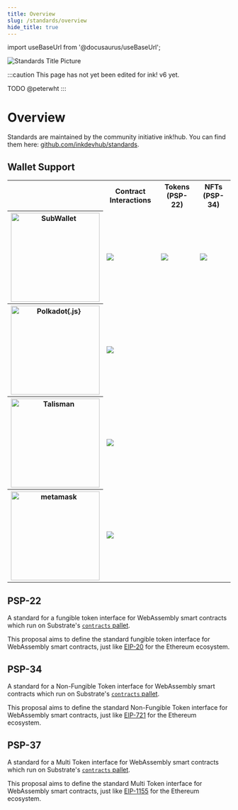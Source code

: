 ```yaml
---
title: Overview
slug: /standards/overview
hide_title: true
---
```


import useBaseUrl from '@docusaurus/useBaseUrl';

![Standards Title Picture](/img/title/standards.svg)

:::caution
This page has not yet been edited for ink! v6 yet.

TODO @peterwht
:::

# Overview

Standards are maintained by the community initiative ink!hub.
You can find them here: [github.com/inkdevhub/standards](https://github.com/inkdevhub/standards).

## Wallet Support

<table className="wallet-table text--center">
    <tr>
        <th></th>
        <th className="text--left">Contract Interactions</th>
        <th className="text--left">Tokens (PSP-22)</th>
        <th className="text--left">NFTs (PSP-34)</th>
    </tr>
    <tr>
        <th>
            <a href="https://www.subwallet.app/" title="SubWallet" >
                <img src={useBaseUrl('/img/wallets/subwallet.svg')} className="wallet" alt="SubWallet" width="200"/>
            </a>
        </th>
        <td><img src={useBaseUrl('/img/icons/checkmark1.svg')} className="checkmark" /></td>
        <td><img src={useBaseUrl('/img/icons/checkmark1.svg')} className="checkmark" /></td>
        <td><img src={useBaseUrl('/img/icons/checkmark1.svg')} className="checkmark" /></td>
    </tr>
    <tr>
        <th>
            <a href="https://polkadot.js.org/extension/" title="Polkadot{.js}">
                <img src={useBaseUrl('/img/wallets/polkadot-js.svg')} className="wallet" alt="Polkadot{.js}" width="200"/>
            </a>
        </th>
        <td><img src={useBaseUrl('/img/icons/checkmark1.svg')} className="checkmark" /></td>
        <td></td>
        <td></td>
    </tr>
    <tr>
        <th>
            <a href="https://www.talisman.xyz/" title="Talisman">
                <img src={useBaseUrl('/img/wallets/talisman.svg')} className="wallet" alt="Talisman" width="200"/>
            </a>
        </th>
        <td><img src={useBaseUrl('/img/icons/checkmark1.svg')} className="checkmark"/></td>
        <td></td>
        <td></td>
    </tr>
    <tr>
        <th>
            <a href="https://metamask.io" title="MetaMask">
                <img src={useBaseUrl('/img/wallets/metamask.svg')} className="wallet" alt="metamask" width="200"/>
            </a>
        </th>
        <td><img src={useBaseUrl('/img/icons/checkmark1.svg')} className="checkmark"/></td>
        <td></td>
        <td></td>
    </tr>
</table>


## PSP-22

A standard for a fungible token interface for WebAssembly smart contracts which run on Substrate's [`contracts` pallet](https://github.com/paritytech/polkadot-sdk/tree/master/substrate/frame/contracts).

This proposal aims to define the standard fungible token interface for WebAssembly smart contracts, just like [EIP-20](https://github.com/ethereum/EIPs/edit/master/EIPS/eip-20.md) for the Ethereum ecosystem.

## PSP-34

A standard for a Non-Fungible Token interface for WebAssembly smart contracts which run on Substrate's [`contracts` pallet](https://github.com/paritytech/polkadot-sdk/tree/master/substrate/frame/contracts).

This proposal aims to define the standard Non-Fungible Token interface for WebAssembly smart contracts, just like [EIP-721](https://github.com/ethereum/EIPs/blob/master/EIPS/eip-721.md) for the Ethereum ecosystem.

## PSP-37

A standard for a Multi Token interface for WebAssembly smart contracts which run on Substrate's [`contracts` pallet](https://github.com/paritytech/polkadot-sdk/tree/master/substrate/frame/contracts).

This proposal aims to define the standard Multi Token interface for WebAssembly smart contracts, just like [EIP-1155](https://github.com/ethereum/EIPs/blob/master/EIPS/eip-1155.md) for the Ethereum ecosystem.
